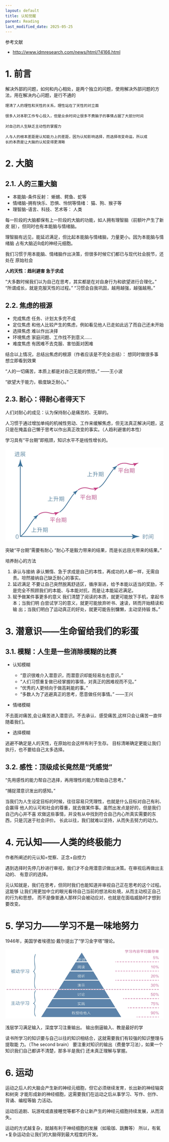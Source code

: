 ```yaml
---
layout: default
title: 认知觉醒
parent: Reading
last_modified_date: 2025-05-25
---
```


参考文献

- http://www.idmresearch.com/news/html/?4166.html

# 1. 前言

解决外部的问题，如何和内心相处，是两个独立的问题，使用解决外部问题的方法，用在解决内心问题，是行不通的

```text
理清了人的理性和天性的关系，理性站在了天性的对立面

很多人对本职工作专心投入，但是业余时间让很多不费脑子的事情占据了大部分时间

对自己的人生缺乏主动性的掌握力

⼈与⼈的根本差距是认知能⼒上的差距，因为认知影响选择，⽽选择改变命运，所以成
⻓的本质是让⼤脑的认知变得更清晰
```

# 2. 大脑

## 2.1. 人的三重大脑

- 本能脑-条件反射： 蜥蜴、鳄⻥、蛇等
- 情绪脑-拥有快乐、恐惧、怜悯等情绪： 猫、狗、猴⼦等
- 理智脑-语⾔、科技、艺术等： ⼈类

每⼀阶段的⼤脑都保有上⼀阶段的⼤脑的功能，如⼈拥有理智脑（前额叶产⽣了新⽪
层），但同时也有本能脑与情绪脑。

理智脑有远⻅，能延迟满⾜，但⽐起本能脑与情绪脑，⼒量更⼩。因为本能脑与情绪脑
占有⼤脑近8成的神经元细胞。

我们习惯于⽤本能脑、情绪脑作出决策，但很多时候它们都已与现代社会脱节，还处在
原始社会

**⼈的天性：趋利避害 急于求成**

“⼤多数时候我们以为⾃⼰在思考，其实都是在对⾃⾝⾏为和欲望进⾏合理化。”
“所谓成⻓，就是克服天性的过程。”
“习惯会⾃我巩固，越⽤越强，越强越⽤。”

## 2.2. 焦虑的根源

- 完成焦虑 任务、计划太多完不成
- 定位焦虑 和他⼈⽐较产⽣的焦虑，例如看⻅他⼈已⾛如此远了⽽⾃⼰还未开始
- 选择焦虑 难以作出决择
- 环境焦虑 家庭问题、⼯作找不到意义……
- 难度焦虑 有困难不去克服、害怕⾯对困难

结合以上情况，总结出焦虑的根源（作者应该是不完全总结）：
想同时做很多事 想⽴即看到效果

“⼈的⼀切痛苦，本质上都是对⾃⼰⽆能的愤怒。” ——王⼩波

“欲望⼤于能⼒，极度缺乏耐⼼。”

## 2.3. 耐⼼：得耐⼼者得天下

⼈们对耐⼼的成⻅：认为保持耐⼼是痛苦的、⽆聊的。

⼈习惯于通过增加单纯的机械性劳动、⼯作来缓解焦虑，但⽆法真正解决问题，这只是在掩盖⾃⼰懒于思考以作出真正改变的事实。（⼈趋利避害的本性）

学习具有“平台期”即瓶颈，知识⽔平不是线性增⻓的。

![img.png](img%2Fimg.png)

突破“平台期”需要有耐⼼
“耐⼼不是毅⼒带来的结果，⽽是⻓远⽬光带来的结果。”

培养耐⼼的⽅法

1. 承认与接纳
   承认懒惰、急于求成是⾃⼰的本性，再成功的⼈都⼀样，⽆需⾃责。坦然接纳⾃⼰缺乏耐⼼的事实。
2. 延迟满⾜
   不要让⾃⼰突然脱离舒适区，循序渐进，给予本能以适当的奖励，不是完全不照顾我们的本能、与本能对抗，⽽是让本能延迟满⾜。
3. 赋予做某件事更多的意义
   我们清楚了阅读的本质，就更可能放下⼿机，拿起书本；当我们明
   ⽩尝试学习的意义，就更可能放弃听书、速读，转⽽开始精读和输
   出；当我们明⽩了运动真正的好处，就更可能告别慵懒，主动坚持锻
   炼。”

# 3. 潜意识——⽣命留给我们的彩蛋

## 3.1. 模糊：⼈⽣是⼀些消除模糊的⽐赛

- 认知模糊

    - “意识很难介⼊潜意识，⽽潜意识却能轻易左右意识。”
    - “⼈们习惯重复做已经掌握的事情，对真正的困难视⽽不⻅。”
    - “优秀的⼈更倾向于做⾼耗能的事。”
    - “多数⼈为了逃避真正的思考，愿意做任何事情。” ——王兴

- 情绪模糊

不去⾯对痛苦,会让痛苦进⼊潜意识。不去承认、感受痛苦,这样只会让痛苦⼀直伴随着我们。

- 选择模糊

逃避不确定是⼈的天性，在原始社会这样有利于⽣存。
⽬标清晰确定更能让我们执⾏，也不要给⾃⼰太多选择。

## 3.2. 感性：顶级成⻓竟然是“凭感觉”

“先⽤感性的能⼒帮⾃⼰选择，再⽤理性的能⼒帮助⾃⼰思考。”

“捕捉潜意识发出的感知。”

当我们为⼈⽣设定⽬标的时候，往往容易只凭理性，也就是什么⽬标对⾃⼰有利、会赢得
他⼈的认可和社会的尊重，就去做某件事。虽然出发点是好的，但是我们⾃⼰内⼼并不喜
欢做这些事情，并没有从中找到符合⾃⼰内⼼所真实需要的东⻄，只是沉迷于社会评价。
⻓此以往，我们就难以坚持，从⽽失去努⼒的动⼒。

# 4. 元认知——⼈类的终极能⼒

作者所阐述的元认知=觉察、正念+⾃控⼒

遇到选择时先停⼏秒进⾏审视，我们才不会⽤潜意识做出决策。在审视后再做出主动的、
有意识的选择。

元认知就是，我们在思考，但同时我们也能知道并审视⾃⼰正在思考的这个过程。这能够
让我们⽤更加中⽴的眼光看待⾃⼰当前的想法和处境，从⽽主动校正⾃⼰的⾏为和思想，
⽽不是像普通⼈那样只会被动应对，也就是在⾯临威胁时才想到要改变。

# 5. 学习⼒——学习不是⼀味地努⼒

1946年，美国学者埃德加·戴尔提出了“学习⾦字塔”理论。

![img_1.png](img%2Fimg_1.png)

浅层学习满⾜输⼊，深度学习注重输出。
输出倒逼输⼊、教是最好的学

读书所学习的知识要与⾃⼰以往的知识相结合，这就需要我们有较强的知识整理与提取能
⼒。（The second brain）
要注重对知识的输出（费曼学习法），如果⼀个知识我们⾃⼰都讲不清楚，那多半是我们
还未真正理解与掌握。

# 6. 运动

运动之后⼈的⼤脑会产⽣新的神经元细胞，但它必须继续发育，⻓出新的神经轴突和树突
才能形成新的神经细胞，这需要我们在运动之后从事学习、写作、创作、背诵、编程等脑
⼒活动。

运动后追剧、玩游戏或直接睡觉等都不会让新产⽣的神经元细胞持续发展，从⽽消失。

运动的⽅式越复杂，就越有利于神经细胞的发展（如瑜珈、跳舞等）
所以，有氧+复杂运动会让我们的⼤脑得到最⼤程度的开发。